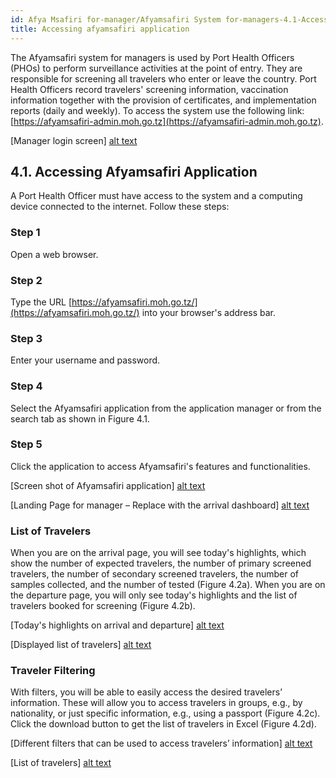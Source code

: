```yaml
---
id: Afya Msafiri for-manager/Afyamsafiri System for-managers-4.1-Accessing-afyamsafiri-application
title: Accessing afyamsafiri application
---
```

The Afyamsafiri system for managers is used by Port Health Officers (PHOs) to perform surveillance activities at the point of entry. They are responsible for screening all travelers who enter or leave the country. Port Health Officers record travelers' screening information, vaccination information together with the provision of certificates, and implementation reports (daily and weekly). To access the system use the following link: [https://afyamsafiri-admin.moh.go.tz](https://afyamsafiri-admin.moh.go.tz).

[Manager login screen]
[alt text](../../static/img/Picture10.png)

## 4.1. Accessing Afyamsafiri Application

A Port Health Officer must have access to the system and a computing device connected to the internet. Follow these steps:

### Step 1
Open a web browser.

### Step 2
Type the URL [https://afyamsafiri.moh.go.tz/](https://afyamsafiri.moh.go.tz/) into your browser's address bar.

### Step 3
Enter your username and password.

### Step 4
Select the Afyamsafiri application from the application manager or from the search tab as shown in Figure 4.1.

### Step 5
Click the application to access Afyamsafiri's features and functionalities.

[Screen shot of Afyamsafiri application]
[alt text](../../static/img/Picture11.png)

[Landing Page for manager – Replace with the arrival dashboard]
[alt text](../../static/img/Picture12.png)

### List of Travelers

When you are on the arrival page, you will see today's highlights, which show the number of expected travelers, the number of primary screened travelers, the number of secondary screened travelers, the number of samples collected, and the number of tested (Figure 4.2a). When you are on the departure page, you will only see today's highlights and the list of travelers booked for screening (Figure 4.2b).

[Today's highlights on arrival and departure]
[alt text](../../static/img/Picture13.png)

[Displayed list of travelers]
[alt text](../../static/img/Picture14.png)

### Traveler Filtering

With filters, you will be able to easily access the desired travelers’ information. These will allow you to access travelers in groups, e.g., by nationality, or just specific information, e.g., using a passport (Figure 4.2c). Click the download button to get the list of travelers in Excel (Figure 4.2d).

[Different filters that can be used to access travelers’ information]
[alt text](../../static/img/Picture15.png)

[List of travelers]
[alt text](../../static/img/Picture16.png)
